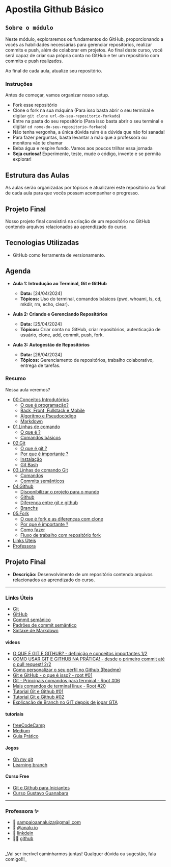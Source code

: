 # Apostila Github Básico

## `Sobre o módulo` 
Neste módulo, exploraremos os fundamentos do GitHub, proporcionando a vocês as habilidades necessárias para gerenciar repositórios, realizar commits e push, além de colaborar em projetos. Ao final deste curso, você será capaz de criar sua própria conta no GitHub e ter um repositório com commits e push realizados.

Ao final de cada aula, atualize seu repositório.

### Instruções
Antes de começar, vamos organizar nosso setup.
* Fork esse repositório 
* Clone o fork na sua máquina (Para isso basta abrir o seu terminal e digitar `git clone url-do-seu-repositorio-forkado`)
* Entre na pasta do seu repositório (Para isso basta abrir o seu terminal e digitar `cd nome-do-seu-repositorio-forkado`)
* Não tenha vergonha, a única dúvida ruim é a dúvida que não foi sanada!
* Para fazer perguntas, basta levantar a mão que a professora ou monitora vão te chamar
* Beba água e respire fundo. Vamos aos poucos trilhar essa jornada
* **Seja curiosa!** Experimente, teste, mude o código, invente e se permita explorar!

## Estrutura das Aulas

As aulas serão organizadas por tópicos e atualizarei este repositório ao final de cada aula para que vocês possam acompanhar o progresso.

## Projeto Final

Nosso projeto final consistirá na criação de um repositório no GitHub contendo arquivos relacionados ao aprendizado do curso. 

## Tecnologias Utilizadas

- GitHub como ferramenta de versionamento.

## Agenda

- **Aula 1: Introdução ao Terminal, Git e GitHub**
  - **Data:** [24/04/2024]
  - **Tópicos:** Uso do terminal, comandos básicos (pwd, whoami, ls, cd, mkdir, rm, echo, clear).

- **Aula 2: Criando e Gerenciando Repositórios**
  - **Data:** [25/04/2024]
  - **Tópicos:** Criar conta no GitHub, criar repositórios, autenticação de usuário, clone, add, commit, push, fork.

- **Aula 3: Autogestão de Repositórios**
  - **Data:** [26/04/2024]
  - **Tópicos:** Gerenciamento de repositórios, trabalho colaborativo, entrega de tarefas.


### Resumo
Nessa aula veremos? 
* [00.Conceitos Introdutórios](/conteudo/00-conceitos-introdutorios.md)
  * [O que é programação?](/conteudo/00-conceitos-introdutorios.md/#o-que-é-programação)
  * [ Back, Front, Fullstack e Mobile](/conteudo/00-conceitos-introdutorios.md/#back-front-fullstack-e-mobile)
  * [Algoritmo e Pseudocódigo](/conteudo/00-conceitos-introdutorios.md/#algoritmo-e-pseudocódigo)
  * [Markdown](/conteudo/00-conceitos-introdutorios.md/#markdown)
* [01.Linhas de comando](/conteudo/01-sobre-linha-de-comando.md)
  * [O que é ?](/conteudo/01-sobre-linha-de-comando.md/#o-que-é-linha-de-comando)
  * [Comandos básicos](/conteudo/01-sobre-linha-de-comando.md/#comandos-básicos-do-terminal)
* [02.Git](./conteudo/02-sobre-git.md)
  * [O que é git ?](./conteudo/02-sobre-git.md/#o-que-é-git)
  * [Por que é importante ?](#por-que-é-importante-)
  * [Instalação](#instalação)
  * [Git Bash](#git-bash)
* [03.Linhas de comando Git](./conteudo/03-sobre-linhas-de-comando-git.md)
  * [Comandos](./conteudo/03-sobre-linhas-de-comando-git.md/#comandos)
  * [Commits semânticos](./conteudo/03-sobre-linhas-de-comando-git.md/#commits-semânticos) 
* [04.Github](./conteudo/04-sobre-github.md)
  * [Disponibilizar o projeto para o mundo](./conteudo/04-sobre-github.md/#disponibilizar-o-projeto-para-o-mundo)
  * [Github](./conteudo/04-sobre-github.md/#github)
  * [Diferença entre git e github](./conteudo/04-sobre-github.md/#diferença-entre-git-e-github)
  * [Branchs](./conteudo/04-sobre-github.md/#branchramificação)
* [05.Fork](./conteudo/05-sobre-fork.md)
  * [O que é fork e as diferenças com clone](./conteudo/05-sobre-fork.md/#o-que-é-fork-e-as-diferenças-com-clone)
  * [Por que é importante ?](./conteudo/05-sobre-fork.md/#por-que-é-importante-)
  * [Como fazer](./conteudo/05-sobre-fork.md/#como-fazer)
  * [Fluxo de trabalho com repositório fork](./conteudo/05-sobre-fork.md/#fluxo-de-trabalho-com-repositório-fork)
* [Links Úteis](#links-úteis)
* [Professora](#professora)

## Projeto Final

- **Descrição:** Desenvolvimento de um repositório contendo arquivos relacionados ao aprendizado do curso.
---

### Links Úteis

- [Git](https://git-scm.com/)
- [GitHub](https://github.com/)
- [Commit semânico](https://blog.geekhunter.com.br/o-que-e-commit-e-como-usar-commits-semanticos/)
- [Padrões de commit semântico](https://github.com/iuricode/padroes-de-commits)
- [Sintaxe de Markdown](https://docs.github.com/pt/get-started/writing-on-github/getting-started-with-writing-and-formatting-on-github/basic-writing-and-formatting-syntax)

#### videos
- [O QUE É GIT E GITHUB? - definição e conceitos importantes 1/2](https://www.youtube.com/watch?v=DqTITcMq68k)
- [COMO USAR GIT E GITHUB NA PRÁTICA! - desde o primeiro commit até o pull request! 2/2](https://www.youtube.com/watch?v=UBAX-13g8OM)
- [Como personalizar o seu perfil no Github (Readme)](https://www.youtube.com/watch?v=TsaLQAetPLU)
- [Git e GitHub - o que é isso? - root #01](https://www.youtube.com/watch?v=bk4abNFLDE8)
- [Git - Principais comandos para terminal - Root #06](https://www.youtube.com/watch?v=E28J23gCBIs)
- [Mais comandos de terminal linux - Root #20](https://www.youtube.com/watch?v=9pd0524x6y8)
- [Tutorial Git e Github #01](https://www.youtube.com/watch?v=xEKo29OWILE&list=PLHz_AreHm4dm7ZULPAmadvNhH6vk9oNZA)
- [Tutorial Git e Github #02](https://www.youtube.com/watch?v=HXWFZK1Fnpo&list=PLb8MLffwd1Z7aZaX9eH5pnx3TVaf8GyyR&index=2)
- [Explicação de Branch no GIT depois de jogar GTA](https://www.youtube.com/watch?v=r3Jk48r7ubc)

#### tutoriais
- [freeCodeCamp](https://www.freecodecamp.org/news/git-and-github-for-beginners/)
- [Medium](https://medium.com/blacktech/introdu%C3%A7%C3%A3o-%C3%A0-introdu%C3%A7%C3%A3o-ao-git-3557cab647b9)
- [Guia Prático](https://rogerdudler.github.io/git-guide/index.pt_BR.html)

#### Jogos
- [Oh my git](https://ohmygit.org/)
- [Learning branch](https://learngitbranching.js.org/?locale=pt_BR)

#### Curso Free
- [Git e Github para Iniciantes](https://www.youtube.com/watch?v=IBClN6VpJDw&list=PLlAbYrWSYTiPA2iEiQ2PF_A9j__C4hi0A)
- [Curso Gustavo Guanabara](https://www.youtube.com/playlist?list=PLHz_AreHm4dm7ZULPAmadvNhH6vk9oNZA)
----
### Professora ✨
- 📩  sampaioaanaluiza@gmail.com
- 📸  [@analu.io](https://www.instagram.com/analu.io/)
- 📲   [linkdein](https://www.linkedin.com/in/sampaioaanaluiza/)
- 👨‍💻  [github](https://github.com/analuizasampaio)


<br>
_Vai ser incrível caminharmos juntas! Qualquer dúvida ou sugestão, fala comigo!!!_
<br>
